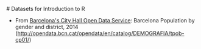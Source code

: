 # Datasets for Introduction to R

* From [Barcelona's City Hall Open Data Service](http://opendata.bcn.cat/opendata): Barcelona Population by gender and district, 2014 (http://opendata.bcn.cat/opendata/en/catalog/DEMOGRAFIA/tpob-cp01/)
